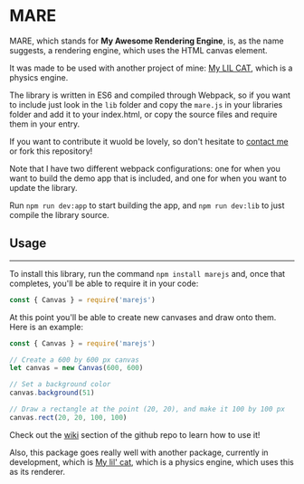# MARE

MARE, which stands for **My Awesome Rendering Engine**, is, as the name suggests, a rendering engine, which uses the HTML canvas element.

It was made to be used with another project of mine: [My LIL CAT](https://www.github.com/codinghobby/my-lil-cat), which is a physics engine.

The library is written in ES6 and compiled through Webpack, so if you want to include just look in the `lib` folder and copy the `mare.js` in your libraries folder and add it to your index.html, or copy the source files and require them in your entry.

If you want to contribute it wuold be lovely, so don't hesitate to [contact me](mailto:caneparicorrado@outlook.it) or fork this repository!

Note that I have two different webpack configurations: one for when you want to build the demo app that is included, and one for when you want to update the library.

Run `npm run dev:app` to start building the app, and `npm run dev:lib` to just compile the library source.

## Usage

---

To install this library, run the command `npm install marejs` and, once that completes, you'll be able to require it in your code:

```javascript
const { Canvas } = require('marejs')
```

At this point you'll be able to create new canvases and draw onto them. Here is an example:

```javascript
const { Canvas } = require('marejs')

// Create a 600 by 600 px canvas
let canvas = new Canvas(600, 600)

// Set a background color
canvas.background(51)

// Draw a rectangle at the point (20, 20), and make it 100 by 100 px
canvas.rect(20, 20, 100, 100)
```

Check out the [wiki](https://www.github.com/codinghobby/mare/wiki) section of the github repo to learn how to use it!

Also, this package goes really well with another package, currently in development, which is [My lil' cat](https://www.npmjs.org/my-lil-cat), which is a physics engine, which uses this as its renderer.